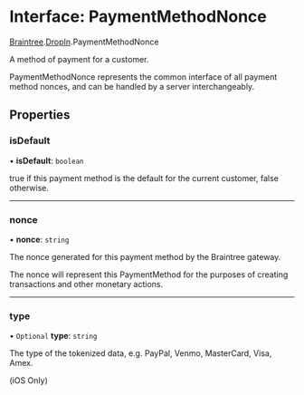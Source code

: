 # Interface: PaymentMethodNonce

[Braintree](../modules/CdvPurchase.Braintree.md).[DropIn](../modules/CdvPurchase.Braintree.DropIn.md).PaymentMethodNonce

A method of payment for a customer.

PaymentMethodNonce represents the common interface of all payment method nonces,
and can be handled by a server interchangeably.

## Properties

### isDefault

• **isDefault**: `boolean`

true if this payment method is the default for the current customer, false otherwise.

___

### nonce

• **nonce**: `string`

The nonce generated for this payment method by the Braintree gateway.

The nonce will represent this PaymentMethod for the purposes of creating transactions and other monetary actions.

___

### type

• `Optional` **type**: `string`

The type of the tokenized data, e.g. PayPal, Venmo, MasterCard, Visa, Amex.

(iOS Only)

